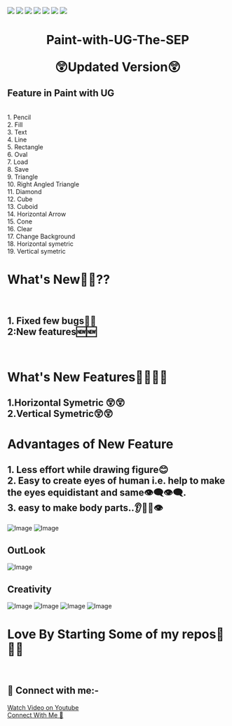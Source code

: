 ![](https://img.shields.io/badge/Welcome-Developers-sliver.svg) 
![](https://img.shields.io/badge/Programming_Language-c++-blue.svg)
![](https://img.shields.io/badge/Library-Graphics.h-gold.svg)
![](https://img.shields.io/badge/Platform-Desktop_Development-green.svg)
![](https://img.shields.io/badge/Status-Beta-green.svg)
![](https://img.shields.io/badge/Version-CodeBlocks_20.03-red.svg)
![](https://img.shields.io/badge/Version-2.01.00-blue.svg)
<h1><p align="center">Paint-with-UG-The-SEP</p>
<p align="center">😲Updated Version😲</p> </h1>
<h2> Feature in Paint with UG</h2><br>
1. Pencil <br>
2. Fill<br>
3. Text<br>
4. Line <br>
5. Rectangle<br>
6. Oval<br>
7. Load <br>
8. Save<br>
9. Triangle<br>
10. Right Angled Triangle<br>
11. Diamond<br>
12. Cube<br>
13. Cuboid<br>
14. Horizontal Arrow<br>
15. Cone<br>
16. Clear<br>
17. Change Background<br>
18. Horizontal symetric<br>
19. Vertical symetric<br>
<h1>What's New👀👀??</h1><br>
<h2>1. Fixed few bugs🐛🐛</br>
2:New features🆕🆕</h2></br>
<h1>What's New Features🤔🤔🤔🤔</h1>
<h2>1.Horizontal Symetric 😲😲</br>
    2.Vertical Symetric😲😲</h2>
<h1>Advantages of New Feature</h1>
<h2>1. Less effort while drawing figure😊</br>
    2. Easy to create eyes of human i.e. help  to make the eyes equidistant and same👁‍🗨👁‍🗨.</br>
    3. easy to make body parts..👂👃👅👁</br></h2>
<img src="https://github.com/UG-SEP/Project-Guidance/blob/main/Desktop%20Application/Advanced/C%2B%2B/Paint%20With%20UG/screenshot/doremon.jpg" alt="Image" >
<img src="https://github.com/UG-SEP/Project-Guidance/blob/main/Desktop%20Application/Advanced/C%2B%2B/Paint%20With%20UG/screenshot/verti_sym.jpg" alt="Image" >
<h2>OutLook</h2>
 <img src="https://github.com/UG-SEP/Project-Guidance/blob/main/Desktop%20Application/Advanced/C%2B%2B/Paint%20With%20UG/screenshot/new%20look.jpg" alt="Image" >
 <h2>Creativity</h2> 
 <img src="https://github.com/UG-SEP/Project-Guidance/blob/main/Desktop%20Application/Advanced/C%2B%2B/Paint%20With%20UG/screenshot/Screenshot%202021-02-09%20215935.jpg" alt="Image" >
 <img src="https://github.com/UG-SEP/Project-Guidance/blob/main/Desktop%20Application/Advanced/C%2B%2B/Paint%20With%20UG/screenshot/Screenshot%202021-02-09%20223034.jpg" alt="Image">
 <img src="https://github.com/UG-SEP/Project-Guidance/blob/main/Desktop%20Application/Advanced/C%2B%2B/Paint%20With%20UG/screenshot/Screenshot%202021-02-09%20223338.jpg" alt="Image">
 <img src="https://github.com/UG-SEP/Project-Guidance/blob/main/Desktop%20Application/Advanced/C%2B%2B/Paint%20With%20UG/screenshot/Screenshot%202021-02-09%20223744.jpg" alt="Image">
<h1> Love By Starting Some of my repos💖💖💖</h1><br>
<h2> 🤝 Connect with me:-</h2>
<a href="https://www.youtube.com/channel/UChdmj1kcZiXXsmEKz7dVnWQ">Watch Video on Youtube</a> <br>
<a href="https://www.linkedin.com/in/ujjwal-gupta-ug-233543202/">Connect With Me 🤝</a>


